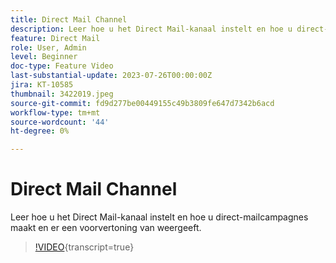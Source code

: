 ```yaml
---
title: Direct Mail Channel
description: Leer hoe u het Direct Mail-kanaal instelt en hoe u direct-mailcampagnes maakt en er een voorvertoning van weergeeft.
feature: Direct Mail
role: User, Admin
level: Beginner
doc-type: Feature Video
last-substantial-update: 2023-07-26T00:00:00Z
jira: KT-10585
thumbnail: 3422019.jpeg
source-git-commit: fd9d277be00449155c49b3809fe647d7342b6acd
workflow-type: tm+mt
source-wordcount: '44'
ht-degree: 0%

---
```



# Direct Mail Channel

Leer hoe u het Direct Mail-kanaal instelt en hoe u direct-mailcampagnes maakt en er een voorvertoning van weergeeft.

>[!VIDEO](https://video.tv.adobe.com/v/3422019/?learn=on){transcript=true}
